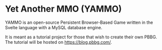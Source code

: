 # Yet Another MMO (YAMMO)

YAMMO is an open-source Persistent Browser-Based Game written in the Svelte language with a MySQL database engine.

It is meant as a tutorial project for those that wish to create their own PBBG. The tutorial will be hosted on https://blog.pbbg.com/.